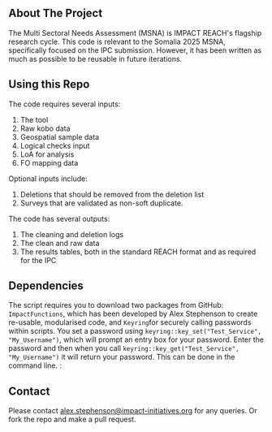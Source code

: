 ## About The Project

The Multi Sectoral Needs Assessment (MSNA) is IMPACT REACH's flagship research cycle. This code is relevant to the Somalia 2025 MSNA, specifically focused on the IPC submission. However, it has been written as much as possible to be reusable in future iterations. 

## Using this Repo

The code requires several inputs:
1. The tool
2. Raw kobo data
3. Geospatial sample data
4. Logical checks input
5. LoA for analysis
6. FO mapping data

Optional inputs include:
1. Deletions that should be removed from the deletion list
2. Surveys that are validated as non-soft duplicate.

The code has several outputs:

1. The cleaning and deletion logs
2. The clean and raw data
3. The results tables, both in the standard REACH format and as required for the IPC

## Dependencies

The script requires you to download two packages from GitHub: `ImpactFunctions`, which has been developed by Alex Stephenson to create re-usable, modularised code, and `Keyring`for securely calling passwords within scripts. You set a password using `keyring::key_set("Test_Service", "My_Username")`, which will prompt an entry box for your password. Enter the password and then when you call `keyring::key_get("Test_Service", "My_Username")` it will return your password. This can be done in the command line. 
:
## Contact

Please contact alex.stephenson@impact-initiatives.org for any queries. Or fork the repo and make a pull request. 
